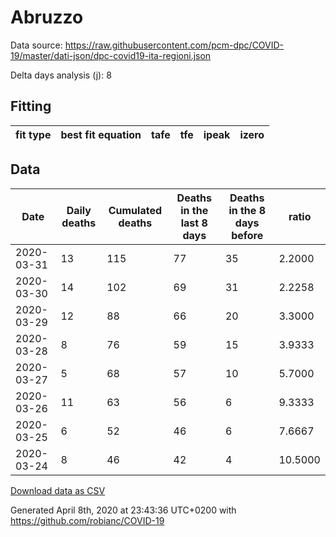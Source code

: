 # Abruzzo

Data source: https://raw.githubusercontent.com/pcm-dpc/COVID-19/master/dati-json/dpc-covid19-ita-regioni.json

Delta days analysis (j): 8

## Fitting 
|fit type|best fit equation|tafe|tfe|ipeak|izero|
|-------|-----|--------|------|---|---|

## Data
|Date|Daily deaths|Cumulated deaths|Deaths in the last 8 days|Deaths in the 8 days before|ratio|
|----|----------|-----------|-------|--------------------|-----|
|2020-03-31|13|115|77|35|2.2000|
|2020-03-30|14|102|69|31|2.2258|
|2020-03-29|12|88|66|20|3.3000|
|2020-03-28|8|76|59|15|3.9333|
|2020-03-27|5|68|57|10|5.7000|
|2020-03-26|11|63|56|6|9.3333|
|2020-03-25|6|52|46|6|7.6667|
|2020-03-24|8|46|42|4|10.5000|

[Download data as CSV](COVID-19_abruzzo_j8_2020-03-31.csv)

Generated April 8th, 2020 at 23:43:36 UTC+0200 with https://github.com/robianc/COVID-19
